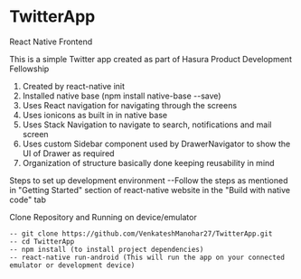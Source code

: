 # TwitterApp

React Native Frontend

This is a simple Twitter app created as part of Hasura Product Development Fellowship


1. Created by react-native init
2. Installed native base (npm install native-base --save)
3. Uses React navigation for navigating through the screens
4. Uses ionicons as built in in native base
5. Uses Stack Navigation to navigate to search, notifications and mail screen
6. Uses custom Sidebar component used by DrawerNavigator to show the UI of Drawer as required
7. Organization of structure basically done keeping reusability in mind

Steps to set up development environment 
    --Follow the steps as mentioned in "Getting Started" section of react-native website in the 
      "Build with native code" tab  
    
Clone Repository and Running on device/emulator 
    
    -- git clone https://github.com/VenkateshManohar27/TwitterApp.git
    -- cd TwitterApp
    -- npm install (to install project dependencies)
    -- react-native run-android (This will run the app on your connected emulator or development device)